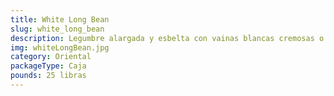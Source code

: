 ```yaml
---
title: White Long Bean
slug: white_long_bean
description: Legumbre alargada y esbelta con vainas blancas cremosas o verdes pálidos, de sabor suave y textura tierna. Clave en cocinas asiáticas para currys, woks y sopas. Perfil nutricional completo; proteína, fibra y vitaminas (A, C). Cultivado en RD bajo protocolos de exportación, adaptable a preparaciones frescas, cocidas o encurtidas para mercados globales.
img: whiteLongBean.jpg
category: Oriental
packageType: Caja
pounds: 25 libras
---
```

